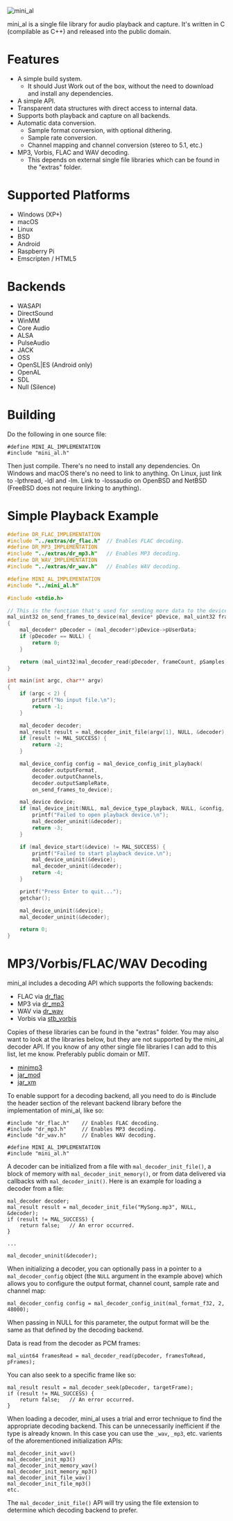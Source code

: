![mini_al](http://dred.io/img/minial_wide.png)

mini_al is a single file library for audio playback and capture. It's written in C (compilable as C++)
and released into the public domain.


Features
========
- A simple build system.
  - It should Just Work out of the box, without the need to download and install any dependencies.
- A simple API.
- Transparent data structures with direct access to internal data.
- Supports both playback and capture on all backends.
- Automatic data conversion.
  - Sample format conversion, with optional dithering.
  - Sample rate conversion.
  - Channel mapping and channel conversion (stereo to 5.1, etc.)
- MP3, Vorbis, FLAC and WAV decoding.
  - This depends on external single file libraries which can be found in the "extras" folder.


Supported Platforms
===================
- Windows (XP+)
- macOS
- Linux
- BSD
- Android
- Raspberry Pi
- Emscripten / HTML5


Backends
========
- WASAPI
- DirectSound
- WinMM
- Core Audio
- ALSA
- PulseAudio
- JACK
- OSS
- OpenSL|ES (Android only)
- OpenAL
- SDL
- Null (Silence)


Building
======
Do the following in one source file:
```
#define MINI_AL_IMPLEMENTATION
#include "mini_al.h"
```
Then just compile. There's no need to install any dependencies. On Windows and macOS there's no need to link
to anything. On Linux, just link to -lpthread, -ldl and -lm. Link to -lossaudio on OpenBSD and NetBSD (FreeBSD
does not require linking to anything).


Simple Playback Example
=======================

```c
#define DR_FLAC_IMPLEMENTATION
#include "../extras/dr_flac.h"  // Enables FLAC decoding.
#define DR_MP3_IMPLEMENTATION
#include "../extras/dr_mp3.h"   // Enables MP3 decoding.
#define DR_WAV_IMPLEMENTATION
#include "../extras/dr_wav.h"   // Enables WAV decoding.

#define MINI_AL_IMPLEMENTATION
#include "../mini_al.h"

#include <stdio.h>

// This is the function that's used for sending more data to the device for playback.
mal_uint32 on_send_frames_to_device(mal_device* pDevice, mal_uint32 frameCount, void* pSamples)
{
    mal_decoder* pDecoder = (mal_decoder*)pDevice->pUserData;
    if (pDecoder == NULL) {
        return 0;
    }

    return (mal_uint32)mal_decoder_read(pDecoder, frameCount, pSamples);
}

int main(int argc, char** argv)
{
    if (argc < 2) {
        printf("No input file.\n");
        return -1;
    }

    mal_decoder decoder;
    mal_result result = mal_decoder_init_file(argv[1], NULL, &decoder);
    if (result != MAL_SUCCESS) {
        return -2;
    }

    mal_device_config config = mal_device_config_init_playback(
        decoder.outputFormat,
        decoder.outputChannels,
        decoder.outputSampleRate,
        on_send_frames_to_device);

    mal_device device;
    if (mal_device_init(NULL, mal_device_type_playback, NULL, &config, &decoder, &device) != MAL_SUCCESS) {
        printf("Failed to open playback device.\n");
        mal_decoder_uninit(&decoder);
        return -3;
    }

    if (mal_device_start(&device) != MAL_SUCCESS) {
        printf("Failed to start playback device.\n");
        mal_device_uninit(&device);
        mal_decoder_uninit(&decoder);
        return -4;
    }

    printf("Press Enter to quit...");
    getchar();

    mal_device_uninit(&device);
    mal_decoder_uninit(&decoder);

    return 0;
}
```


MP3/Vorbis/FLAC/WAV Decoding
============================
mini_al includes a decoding API which supports the following backends:
- FLAC via [dr_flac](https://github.com/mackron/dr_libs/blob/master/dr_flac.h)
- MP3 via [dr_mp3](https://github.com/mackron/dr_libs/blob/master/dr_mp3.h)
- WAV via [dr_wav](https://github.com/mackron/dr_libs/blob/master/dr_wav.h)
- Vorbis via [stb_vorbis](https://github.com/nothings/stb/blob/master/stb_vorbis.c)

Copies of these libraries can be found in the "extras" folder. You may also want to look at the
libraries below, but they are not supported by the mini_al decoder API. If you know of any other
single file libraries I can add to this list, let me know. Preferably public domain or MIT.
- [minimp3](https://github.com/lieff/minimp3)
- [jar_mod](https://github.com/kd7tck/jar/blob/master/jar_mod.h)
- [jar_xm](https://github.com/kd7tck/jar/blob/master/jar_xm.h)

To enable support for a decoding backend, all you need to do is #include the header section of the
relevant backend library before the implementation of mini_al, like so:

```
#include "dr_flac.h"    // Enables FLAC decoding.
#include "dr_mp3.h"     // Enables MP3 decoding.
#include "dr_wav.h"     // Enables WAV decoding.

#define MINI_AL_IMPLEMENTATION
#include "mini_al.h"
```

A decoder can be initialized from a file with `mal_decoder_init_file()`, a block of memory with
`mal_decoder_init_memory()`, or from data delivered via callbacks with `mal_decoder_init()`. Here
is an example for loading a decoder from a file:

```
mal_decoder decoder;
mal_result result = mal_decoder_init_file("MySong.mp3", NULL, &decoder);
if (result != MAL_SUCCESS) {
    return false;   // An error occurred.
}

...

mal_decoder_uninit(&decoder);
```

When initializing a decoder, you can optionally pass in a pointer to a `mal_decoder_config` object
(the `NULL` argument in the example above) which allows you to configure the output format, channel
count, sample rate and channel map:

```
mal_decoder_config config = mal_decoder_config_init(mal_format_f32, 2, 48000);
```

When passing in NULL for this parameter, the output format will be the same as that defined by the
decoding backend.

Data is read from the decoder as PCM frames:

```
mal_uint64 framesRead = mal_decoder_read(pDecoder, framesToRead, pFrames);
```

You can also seek to a specific frame like so:

```
mal_result result = mal_decoder_seek(pDecoder, targetFrame);
if (result != MAL_SUCCESS) {
    return false;   // An error occurred.
}
```

When loading a decoder, mini_al uses a trial and error technique to find the appropriate decoding
backend. This can be unnecessarily inefficient if the type is already known. In this case you can
use the `_wav`, `_mp3`, etc. varients of the aforementioned initialization APIs:

```
mal_decoder_init_wav()
mal_decoder_init_mp3()
mal_decoder_init_memory_wav()
mal_decoder_init_memory_mp3()
mal_decoder_init_file_wav()
mal_decoder_init_file_mp3()
etc.
```

The `mal_decoder_init_file()` API will try using the file extension to determine which decoding
backend to prefer.
